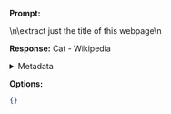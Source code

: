 **Prompt:**
<!DOCTYPE html>
<html class="client-nojs vector-feature-language-in-header-enabled vector-feature-language-in-main-page-header-disabled vector-feature-sticky-header-disabled vector-feature-page-tools-pinned-disabled vector-feature-toc-pinned-enabled vector-feature-main-menu-pinned-disabled vector-feature-limited-width-clientpref-1 vector-feature-limited-width-content-enabled vector-feature-zebra-design-disabled vector-feature-custom-font-size-clientpref-disabled" lang="en" dir="ltr">
<head>
<meta charset="UTF-8">
<title>Cat - Wikipedia</title>
 \n\extract just the title of this webpage\n

**Response:**
Cat - Wikipedia

<details><summary>Metadata</summary>

- Duration: 834 ms
- Datetime: 2023-09-06T10:19:56.437718
- Model: gpt-3.5-turbo-0613

</details>

**Options:**
```json
{}
```

